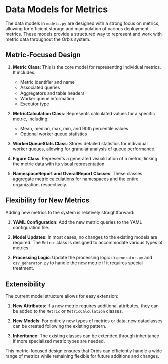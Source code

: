 # Data Models for Metrics

The data models in `models.py` are designed with a strong focus on metrics, allowing for efficient storage and manipulation of various deployment metrics. These models provide a structured way to represent and work with metric data throughout the Orbis system.

## Metric-Focused Design

1. **Metric Class**: This is the core model for representing individual metrics. It includes:
    - Metric identifier and name
    - Associated queries
    - Aggregators and table headers
    - Worker queue information
    - Executor type

2. **MetricCalculation Class**: Represents calculated values for a specific metric, including:
    - Mean, median, max, min, and 90th percentile values
    - Optional worker queue statistics

3. **WorkerQueueStats Class**: Stores detailed statistics for individual worker queues, allowing for granular analysis of queue performance.

4. **Figure Class**: Represents a generated visualization of a metric, linking the metric data with its visual representation.

5. **NamespaceReport and OverallReport Classes**: These classes aggregate metric calculations for namespaces and the entire organization, respectively.

## Flexibility for New Metrics

Adding new metrics to the system is relatively straightforward:

1. **YAML Configuration**: Add the new metric queries to the YAML configuration file.

2. **Model Updates**: In most cases, no changes to the existing models are required. The `Metric` class is designed to accommodate various types of metrics.

3. **Processing Logic**: Update the processing logic in `generator.py` and `csv_generator.py` to handle the new metric if it requires special treatment.

## Extensibility

The current model structure allows for easy extension:

1. **New Attributes**: If a new metric requires additional attributes, they can be added to the `Metric` or `MetricCalculation` classes.

2. **New Models**: For entirely new types of metrics or data, new dataclasses can be created following the existing pattern.

3. **Inheritance**: The existing classes can be extended through inheritance if more specialized metric types are needed.

This metric-focused design ensures that Orbis can efficiently handle a wide range of metrics while remaining flexible for future additions and changes.
